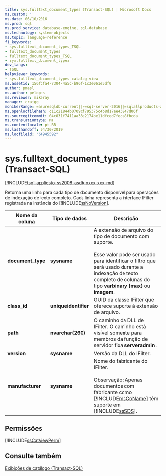 ```yaml
---
title: sys.fulltext_document_types (Transact-SQL) | Microsoft Docs
ms.custom: ''
ms.date: 06/10/2016
ms.prod: sql
ms.prod_service: database-engine, sql-database
ms.technology: system-objects
ms.topic: language-reference
f1_keywords:
- sys.fulltext_document_types_TSQL
- fulltext_document_types
- fulltext_document_types_TSQL
- sys.fulltext_document_types
dev_langs:
- TSQL
helpviewer_keywords:
- sys.fulltext_document_types catalog view
ms.assetid: 156fcfa4-7304-4a5c-b96f-1c3e061e5df0
author: pmasl
ms.author: pelopes
ms.reviewer: mikeray
manager: craigg
monikerRange: =azuresqldb-current||>=sql-server-2016||=sqlallproducts-allversions||>=sql-server-linux-2017||=azuresqldb-mi-current
ms.openlocfilehash: c11c21844b0709cf795375c4b8d17ee43847d06f
ms.sourcegitcommit: 04c031f7411aa33e2174be11dfced7feca8fbcda
ms.translationtype: MT
ms.contentlocale: pt-BR
ms.lasthandoff: 04/30/2019
ms.locfileid: "64945592"
---
```

# <a name="sysfulltextdocumenttypes-transact-sql"></a>sys.fulltext_document_types (Transact-SQL)
[!INCLUDE[tsql-appliesto-ss2008-asdb-xxxx-xxx-md](../../includes/tsql-appliesto-ss2008-asdb-xxxx-xxx-md.md)]

  Retorna uma linha para cada tipo de documento disponível para operações de indexação de texto completo. Cada linha representa a interface IFilter registrada na instância do [!INCLUDE[ssNoVersion](../../includes/ssnoversion-md.md)].  
  
 
|Nome da coluna|Tipo de dados|Descrição|  
|-----------------|---------------|-----------------|  
|**document_type**|**sysname**|A extensão de arquivo do tipo de documento com suporte.<br /><br /> Esse valor pode ser usado para identificar o filtro que será usado durante a indexação de texto completo de colunas do tipo **varbinary (max)** ou **imagem**.|  
|**class_id**|**uniqueidentifier**|GUID da classe IFilter que oferece suporte à extensão de arquivo.|  
|**path**|**nvarchar(260)**|O caminho da DLL de IFilter. O caminho está visível somente para membros da função de servidor fixa **serveradmin** .|  
|**version**|**sysname**|Versão da DLL do IFilter.|  
|**manufacturer**|**sysname**|Nome do fabricante do IFilter.<br /><br /> Observação: Apenas documentos com fabricante como [!INCLUDE[msCoName](../../includes/msconame-md.md)] têm suporte em [!INCLUDE[ssSDS](../../includes/sssds-md.md)].|  
  
## <a name="permissions"></a>Permissões  
 [!INCLUDE[ssCatViewPerm](../../includes/sscatviewperm-md.md)]  
  
## <a name="see-also"></a>Consulte também  
 [Exibições de catálogo &#40;Transact-SQL&#41;](../../relational-databases/system-catalog-views/catalog-views-transact-sql.md)  
  
  

